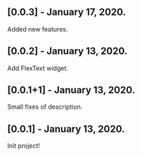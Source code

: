 ## [0.0.3] - January 17, 2020.

Added new features.

## [0.0.2] - January 13, 2020.

Add FlexText widget.

## [0.0.1+1] - January 13, 2020.

Small fixes of description.

## [0.0.1] - January 13, 2020.

Init project!
